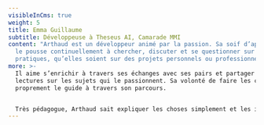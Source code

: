 ```yaml
---
visibleInCms: true
weight: 5
title: Emma Guillaume
subtitle: Développeuse à Theseus AI, Camarade MMI
content: "Arthaud est un développeur animé par la passion. Sa soif d’apprendre
  le pousse continuellement à chercher, discuter et se questionner sur ses
  pratiques, qu’elles soient sur des projets personnels ou professionnels. "
more: >-
  Il aime s’enrichir à travers ses échanges avec ses pairs et partager ses
  lectures sur les sujets qui le passionnent. Sa volonté de faire les choses
  proprement le guide à travers son parcours.


  Très pédagogue, Arthaud sait expliquer les choses simplement et les illustrer efficacement.
---
```

